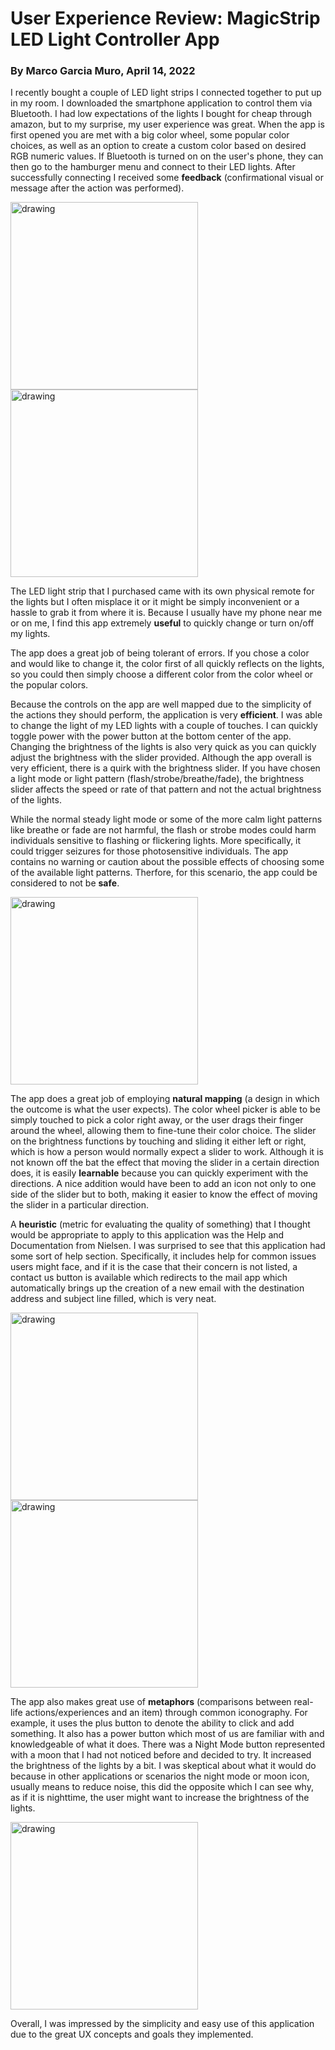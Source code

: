 # User Experience Review: MagicStrip LED Light Controller App
### By Marco Garcia Muro, April 14, 2022

I recently bought a couple of LED light strips I connected together to put up in my room. I downloaded the smartphone application to control them via Bluetooth. I had low expectations of the lights I bought for cheap through amazon, but to my surprise, my user experience was great.
When the app is first opened you are met with a big color wheel, some popular color choices, as well as an option to create a custom color based on desired RGB numeric values. If Bluetooth is turned on on the user's phone, they can then go to the hamburger menu and connect to their LED lights. After successfully connecting I received some **feedback** (confirmational visual or message after the action was performed).

<img src="https://user-images.githubusercontent.com/42755486/163662813-9cebc64c-2be8-4d38-81f9-370af94c04c3.PNG" alt="drawing" width="300"/>
<img src="https://user-images.githubusercontent.com/42755486/163661992-a4f12ec4-99c8-43ec-8e56-57837e297ea9.PNG" alt="drawing" width="300"/>

The LED light strip that I purchased came with its own physical remote for the lights but I often misplace it or it might be simply inconvenient or a hassle to grab it from where it is. Because I usually have my phone near me or on me, I find this app extremely **useful** to quickly change or turn on/off my lights.

The app does a great job of being tolerant of errors. If you chose a color and would like to change it, the color first of all quickly reflects on the lights, so you could then simply choose a different color from the color wheel or the popular colors.


Because the controls on the app are well mapped due to the simplicity of the actions they should perform, the application is very **efficient**. I was able to change the light of my LED lights with a couple of touches. I can quickly toggle power with the power button at the bottom center of the app. Changing the brightness of the lights is also very quick as you can quickly adjust the brightness with the slider provided. Although the app overall is very efficient, there is a quirk with the brightness slider. If you have chosen a light mode or light pattern (flash/strobe/breathe/fade), the brightness slider affects the speed or rate of that pattern and not the actual brightness of the lights.  

While the normal steady light mode or some of the more calm light patterns like breathe or fade are not harmful, the flash or strobe modes could harm individuals sensitive to flashing or flickering lights. More specifically, it could trigger seizures for those photosensitive individuals. The app contains no warning or caution about the possible effects of choosing some of the available light patterns. Therfore, for this scenario, the app could be considered to not be **safe**.

<img src="https://user-images.githubusercontent.com/42755486/163662145-e28f07aa-e24a-4598-8b6d-3e2514583c1e.PNG" alt="drawing" width="300"/>

The app does a great job of employing **natural mapping** (a design in which the outcome is what the user expects). The color wheel picker is able to be simply touched to pick a color right away, or the user drags their finger around the wheel, allowing them to fine-tune their color choice. The slider on the brightness functions by touching and sliding it either left or right, which is how a person would normally expect a slider to work. Although it is not known off the bat the effect that moving the slider in a certain direction does, it is easily **learnable** because you can quickly experiment with the directions. A nice addition would have been to add an icon not only to one side of the slider but to both, making it easier to know the effect of moving the slider in a particular direction. 

A **heuristic** (metric for evaluating the quality of something) that I thought would be appropriate to apply to this application was the Help and Documentation from Nielsen. I was surprised to see that this application had some sort of help section. Specifically, it includes help for common issues users might face, and if it is the case that their concern is not listed, a contact us button is available which redirects to the mail app which automatically brings up the creation of a new email with the destination address and subject line filled, which is very neat. 

<img src="https://user-images.githubusercontent.com/42755486/163662119-4f9c1d9c-6598-4943-92c1-8c66da2d2438.PNG" alt="drawing" width="300"/>
<img src="https://user-images.githubusercontent.com/42755486/163662123-57ba1767-c378-4565-a3e9-858542c149f5.PNG" alt="drawing" width="300"/>

The app also makes great use of **metaphors** (comparisons between real-life actions/experiences and an item) through common iconography. For example, it uses the plus button to denote the ability to click and add something. It also has a power button which most of us are familiar with and knowledgeable of what it does. There was a Night Mode button represented with a moon that I had not noticed before and decided to try. It increased the brightness of the lights by a bit. I was skeptical about what it would do because in other applications or scenarios the night mode or moon icon, usually means to reduce noise, this did the opposite which I can see why, as if it is nighttime, the user might want to increase the brightness of the lights. 

<img src="https://user-images.githubusercontent.com/42755486/163662092-b8b98cad-343f-41d7-90dd-1e220daae96b.PNG" alt="drawing" width="300"/>

Overall, I was impressed by the simplicity and easy use of this application due to the great UX concepts and goals they implemented.
